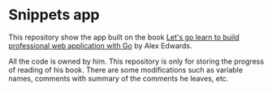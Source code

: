 # Snippets app

This repository show the app built on the book 
[Let's go learn to build professional web application with Go](https://lets-go.alexedwards.net/) by
Alex Edwards.

All the code is owned by him. This repository is only for storing the progress of reading of his book.
There are some modifications such as variable names, comments with summary of the comments he leaves, etc.



